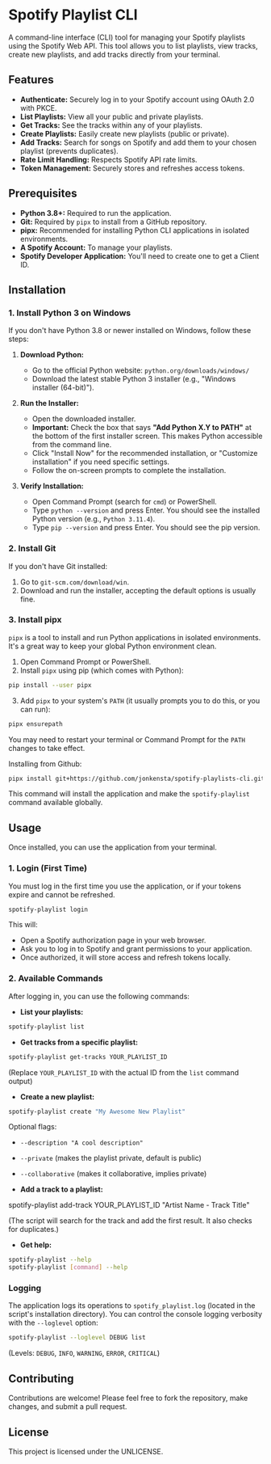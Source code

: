 # Spotify Playlist CLI

A command-line interface (CLI) tool for managing your Spotify playlists using the Spotify Web API.
This tool allows you to list playlists, view tracks, create new playlists, and add tracks directly from your terminal.

## Features

- **Authenticate:** Securely log in to your Spotify account using OAuth 2.0 with PKCE.
- **List Playlists:** View all your public and private playlists.
- **Get Tracks:** See the tracks within any of your playlists.
- **Create Playlists:** Easily create new playlists (public or private).
- **Add Tracks:** Search for songs on Spotify and add them to your chosen playlist (prevents duplicates).
- **Rate Limit Handling:** Respects Spotify API rate limits.
- **Token Management:** Securely stores and refreshes access tokens.

## Prerequisites

- **Python 3.8+:** Required to run the application.
- **Git:** Required by `pipx` to install from a GitHub repository.
- **pipx:** Recommended for installing Python CLI applications in isolated environments.
- **A Spotify Account:** To manage your playlists.
- **Spotify Developer Application:** You'll need to create one to get a Client ID.

## Installation

### 1. Install Python 3 on Windows

If you don't have Python 3.8 or newer installed on Windows, follow these steps:

1. **Download Python:**

   - Go to the official Python website: `python.org/downloads/windows/`
   - Download the latest stable Python 3 installer (e.g., "Windows installer (64-bit)").

2. **Run the Installer:**

   - Open the downloaded installer.
   - **Important:** Check the box that says **"Add Python X.Y to PATH"** at the bottom of the first installer screen.
     This makes Python accessible from the command line.
   - Click "Install Now" for the recommended installation, or "Customize installation" if you need specific settings.
   - Follow the on-screen prompts to complete the installation.

3. **Verify Installation:**

   - Open Command Prompt (search for `cmd`) or PowerShell.
   - Type `python --version` and press Enter. You should see the installed Python version (e.g., `Python 3.11.4`).
   - Type `pip --version` and press Enter. You should see the pip version.

### 2. Install Git

If you don't have Git installed:

1. Go to `git-scm.com/download/win`.
2. Download and run the installer,
   accepting the default options is usually fine.

### 3. Install pipx

`pipx` is a tool to install and run Python applications in isolated environments.
It's a great way to keep your global Python environment clean.

1. Open Command Prompt or PowerShell.
2. Install `pipx` using pip (which comes with Python):

```bash
pip install --user pipx
```

3. Add `pipx` to your system's `PATH` (it usually prompts you to do this, or you can run):

```bash
pipx ensurepath
```

You may need to restart your terminal or Command Prompt for the `PATH` changes to take effect.

Installing from Github:

```bash
pipx install git+https://github.com/jonkensta/spotify-playlists-cli.git
```

This command will install the application and make the `spotify-playlist` command available globally.

## Usage

Once installed, you can use the application from your terminal.

### 1. Login (First Time)

You must log in the first time you use the application, or if your tokens expire and cannot be refreshed.

```bash
spotify-playlist login
```

This will:

- Open a Spotify authorization page in your web browser.
- Ask you to log in to Spotify and grant permissions to your application.
- Once authorized, it will store access and refresh tokens locally.

### 2. Available Commands

After logging in, you can use the following commands:

- **List your playlists:**

```bash
spotify-playlist list
```

- **Get tracks from a specific playlist:**

```bash
spotify-playlist get-tracks YOUR_PLAYLIST_ID
```

(Replace `YOUR_PLAYLIST_ID` with the actual ID from the `list` command output)

- **Create a new playlist:**

```bash
spotify-playlist create "My Awesome New Playlist"
```

Optional flags:

- `--description "A cool description"`
- `--private` (makes the playlist private, default is public)
- `--collaborative` (makes it collaborative, implies private)

- **Add a track to a playlist:**

spotify-playlist add-track YOUR_PLAYLIST_ID "Artist Name - Track Title"

(The script will search for the track and add the first result. It also checks for duplicates.)

- **Get help:**

```bash
spotify-playlist --help
spotify-playlist [command] --help
```

### Logging

The application logs its operations to `spotify_playlist.log` (located in the script's installation directory).
You can control the console logging verbosity with the `--loglevel` option:

```bash
spotify-playlist --loglevel DEBUG list
```

(Levels: `DEBUG`, `INFO`, `WARNING`, `ERROR`, `CRITICAL`)

## Contributing

Contributions are welcome!
Please feel free to fork the repository, make changes, and submit a pull request.

## License

This project is licensed under the UNLICENSE.
